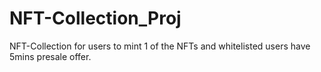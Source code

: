 # NFT-Collection_Proj
NFT-Collection for users to mint 1 of the NFTs and whitelisted users have 5mins presale offer.
